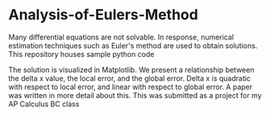 # Analysis-of-Eulers-Method
Many differential equations are not solvable. In response, numerical estimation techniques such as Euler's method are used to obtain solutions. This repository houses sample python code

The solution is visualized in Matplotlib. We present a relationship between the delta x value, the local error, and the global error. Delta x is quadratic with respect to local error, and linear with respect to global error. A paper was written in more detail about this. This was submitted as a project for my AP Calculus BC class
